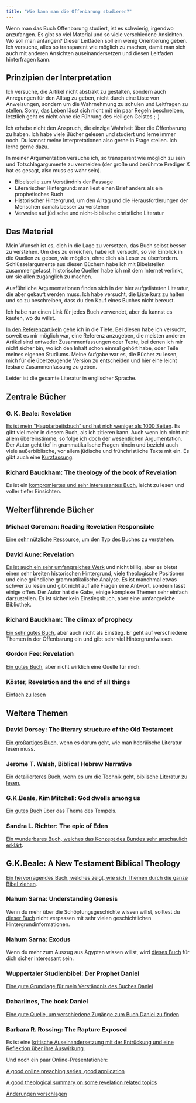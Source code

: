 ```yaml
---
title: "Wie kann man die Offenbarung studieren?"
---
```



Wenn man das Buch Offenbarung studiert, ist es schwierig, irgendwo anzufangen. Es gibt so viel Material und so viele verschiedene Ansichten. Wo soll man anfangen? Dieser Leitfaden soll ein wenig Orientierung geben. Ich versuche, alles so transparent wie möglich zu machen, damit man sich auch mit anderen Ansichten auseinandersetzen und diesen Leitfaden hinterfragen kann.


## Prinzipien der Interpretation

<a name="c2e7"></a>
Ich versuche, die Artikel nicht abstrakt zu gestalten, sondern auch Anregungen für den Alltag zu geben, nicht durch eine Liste von Anweisungen, sondern um die Wahrnehmung zu schulen und Leitfragen zu stellen. Sorry, das Leben lässt sich nicht mit ein paar Regeln beschreiben, letztlich geht es nicht ohne die Führung des Heiligen Geistes ;-)

Ich erhebe nicht den Anspruch, die einzige Wahrheit über die Offenbarung zu haben. Ich habe viele Bücher gelesen und studiert und lerne immer noch. Du kannst meine Interpretationen also gerne in Frage stellen. Ich lerne gerne dazu.

In meiner Argumentation versuche ich, so transparent wie möglich zu sein und Totschlagargumente zu vermeiden (der große und berühmte Prediger X hat es gesagt, also muss es wahr sein).

- Bibelstelle zum Verständnis der Passage
- Literarischer Hintergrund: man liest einen Brief anders als ein prophetisches Buch
- Historischer Hintergrund, um den Alltag und die Herausforderungen der Menschen damals besser zu verstehen
- Verweise auf jüdische und nicht-biblische christliche Literatur



## Das Material

<a name="0820"></a>
Mein Wunsch ist es, dich in die Lage zu versetzen, das Buch selbst besser zu verstehen. Um dies zu erreichen, habe ich versucht, so viel Einblick in die Quellen zu geben, wie möglich, ohne dich als Leser zu überfordern. Schlüsselargumente aus diesen Büchern habe ich mit Bibelstellen zusammengefasst, historische Quellen habe ich mit dem Internet verlinkt, um sie allen zugänglich zu machen.

Ausführliche Argumentationen finden sich in der hier aufgelisteten Literatur, die aber gekauft werden muss. Ich habe versucht, die Liste kurz zu halten und so zu beschreiben, dass du den Kauf eines Buches nicht bereust.

Ich habe nur einen Link für jedes Buch verwendet, aber du kannst es kaufen, wo du willst.

[In den Referenzartikeln](../../../../gen/index/expl/overview-on-the-book-of-revelation) gehe ich in die Tiefe. Bei diesen habe ich versucht, soweit es mir möglich war, eine Referenz anzugeben, die meisten anderen Artikel sind entweder Zusammenfassungen oder Texte, bei denen ich mir nicht sicher bin, wo ich den Inhalt schon einmal gehört habe, oder Teile meines eigenen Studiums. Meine Aufgabe war es, die Bücher zu lesen, mich für die überzeugende Version zu entscheiden und hier eine leicht lesbare Zusammenfassung zu geben.

Leider ist die gesamte Literatur in englischer Sprache.


## Zentrale Bücher

<a name="beale_rev"></a>

### G. K. Beale: Revelation

[Es ist mein “Hauptarbeitsbuch” und hat nich weniger als 1000 Seiten](https://www.logos.com/product/3467/the-book-of-revelation). Es gibt viel mehr in diesem Buch, als ich zitieren kann. Auch wenn ich nicht mit allem übereinstimme, so folge ich doch der wesentlichen Argumentation. Der Autor geht tief in grammatikalische Fragen hinein und bezieht auch viele außerbiblische, vor allem jüdische und frühchristliche Texte mit ein. Es gibt auch eine [Kurzfassung](https://www.hugendubel.de/de/taschenbuch/g_k_beale_david_campbell-revelation_a_shorter_commentary-22090575-produkt-details.html?affId=3048435&amp;tduid=8f4bdc9f4e3da77eb0c918bfb1c8e410&amp;utm_source=trd&amp;utm_medium=af&amp;partner=tradedoubler&amp;utm_campaign=Redbrain+DE&amp;adCode=920R20D30I20L&amp;utm_content=Lkg).


<a name="bauckham_rev"></a>

### Richard Bauckham: The theology of the book of Revelation

Es ist ein [kompromiertes und sehr interessantes Buch,](https://www.wob.com/en-gb/books/richard-bauckham/theology-of-the-book-of-revelation/9780521356916?cq_src=google_ads&amp;cq_cmp=19553274428&amp;cq_con=&amp;cq_med=pla_with_promotion&amp;cq_plac=&amp;cq_net=x&amp;gad_source=1&amp;gclid=Cj0KCQiAkKqsBhC3ARIsAEEjuJhIZS50LEf8AbR_qhhFyE6TZ9u_Itcpc0gIo-OFeSfkUJc5uUCay4kaAnPdEALw_wcB#GOR004678878) leicht zu lesen und voller tiefer Einsichten.


## Weiterführende Bücher

<a name="goreman"></a>

### Michael Goreman: Reading Revelation Responsible

[Eine sehr nützliche Ressource,](https://www.logos.com/product/121427/reading-revelation-responsibly-uncivil-worship-and-witness?campaignid=18467614226&amp;adgroupid=142254630185&amp;keyword=&amp;device=m&amp;utm_source=google&amp;utm_medium=advertising_cpc&amp;utm_campaign=google_search-keyword_dsa_logos_de_en&amp;gclid=CjwKCAiA8OmdBhAgEiwAShr406IHCnZ9JreBUdDWS8tQrGegLBhyy8dgabdZmygZ4DCZb_yOlogPpxoCW9YQAvD_BwE) um den Typ des Buches zu verstehen.


<a name="aune_rev"></a>

### David Aune: Revelation

[Es ist auch ein sehr umfangreiches Werk](https://www.logos.com/product/208586/revelation-3-vols) und nicht billig, aber es bietet einen sehr breiten historischen Hintergrund, viele theologische Positionen und eine gründliche grammatikalische Analyse. Es ist manchmal etwas schwer zu lesen und gibt nicht auf alle Fragen eine Antwort, sondern lässt einige offen. Der Autor hat die Gabe, einige komplexe Themen sehr einfach darzustellen. Es ist sicher kein Einstiegsbuch, aber eine umfangreiche Bibliothek.

<a name="bauckhak_climax"></a>

### Richard Bauckham: The climax of prophecy

[Ein sehr gutes Buch](https://www.logos.com/product/168132/climax-of-prophecy-studies-on-the-book-of-revelation), aber auch nicht als Einstieg. Er geht auf verschiedene Themen in der Offenbarung ein und gibt sehr viel Hintergrundwissen.

<a name="fee_rev"></a>

### Gordon Fee: Revelation

[Ein gutes Buch](https://www.perlego.com/book/878981/revelation-pdf), aber nicht wirklich eine Quelle für mich.

<a name="koester_rev"></a>

### Köster, Revelation and the end of all things

[Einfach zu lesen](https://www.amazon.de/Revelation-End-Things-Craig-Koester/dp/0802846602)

## Weitere Themen

<a name="dorsey"></a>

### David Dorsey: The literary structure of the Old Testament

[Ein großartiges Buch](https://www.logos.com/product/39605/the-literary-structure-of-the-old-testament-a-commentary-on-genesis-malachi), wenn es darum geht, wie man hebräische Literatur lesen muss.

<a name="walsh"></a>

### Jerome T. Walsh, Biblical Hebrew Narrative

[Ein detailierteres Buch, wenn es um die Technik geht, biblische Literatur zu lesen.](https://www.amazon.de/Style-Structure-Biblical-Hebrew-Narrative/dp/0814658970)

<a name="beale_dwell"></a>

### G.K.Beale, Kim Mitchell: God dwells among us

[Ein gutes Buch](https://www.amazon.de/-/en/G-K-Beale-ebook/dp/B095BL9G66) über das Thema des Tempels.

<a name="richter"></a>

### Sandra L. Richter: The epic of Eden

[Ein wunderbares Buch, welches das Konzept des Bundes sehr anschaulich erklärt](https://www.thalia.de/shop/home/artikeldetails/A1060694253).

<a name="beale_theo"></a>

## G.K.Beale: A New Testament Biblical Theology

[Ein hervorragendes Buch, welches zeigt, wie sich Themen durch die ganze Bibel ziehen](https://www.amazon.co.uk/New-Testament-Biblical-Theology-Unfolding/dp/0801026970).

<a name="sarna_gen"></a>

### Nahum Sarna: Understanding Genesis

Wenn du mehr über die Schöpfungsgeschichte wissen willst, solltest du [dieser Buch](https://www.amazon.com/Understanding-Genesis-Heritage-Biblical-Israel/dp/0805202536) nicht verpassen mit sehr vielen geschichtlichen Hintergrundinformationen.

<a name="sarna_exo"></a>

### Nahum Sarna: Exodus

Wenn du mehr zum Auszug aus Ägypten wissen willst, wird [dieses Buch](https://www.amazon.de/-/en/Nahum-M-Sarna/dp/0805210636) für dich sicher interessant sein.

<a name="daniel"></a>

### Wuppertaler Studienbibel: Der Prophet Daniel

[Eine gute Grundlage für mein Verständnis des Buches Daniel](https://www.amazon.de/Wuppertaler-Studienbibel-Sonderausgabe-Prophet-Daniel/dp/3417252091)

<a name="dabar_daniel"></a>

### Dabarlines, The book Daniel

[Eine gute Quelle, um verschiedene Zugänge zum Buch Daniel zu finden](https://www.dkonos.org/from-the-bible-1.html)

<a name="rossing"></a>

### Barbara R. Rossing: The Rapture Exposed

Es ist eine [kritische Auseinandersetzung mit der Entrückung und eine Reflektion über ihre Auswirkung](https://www.amazon.de/Rapture-Exposed-Message-Hope-Revelation/dp/0813343143).

Und noch ein paar Online-Presentationen:

[A good online preaching series, good application](https://youtube.com/playlist?list=PLxtYjQc7ibKuQzQA9wGVDzMgGvXPL_PA0)

[A good theological summary on some revelation related topics](https://youtube.com/playlist?list=PLfLXMeX_cyNp_YNAlwTdpQVJrrTmuBsU1)



[Änderungen vorschlagen](https://github.com/revelation-today/revelation-today/blob/main/exampleSite/content/docs/gen/background/ressources/how-to-study-the-book-of-revelation.de.md)
